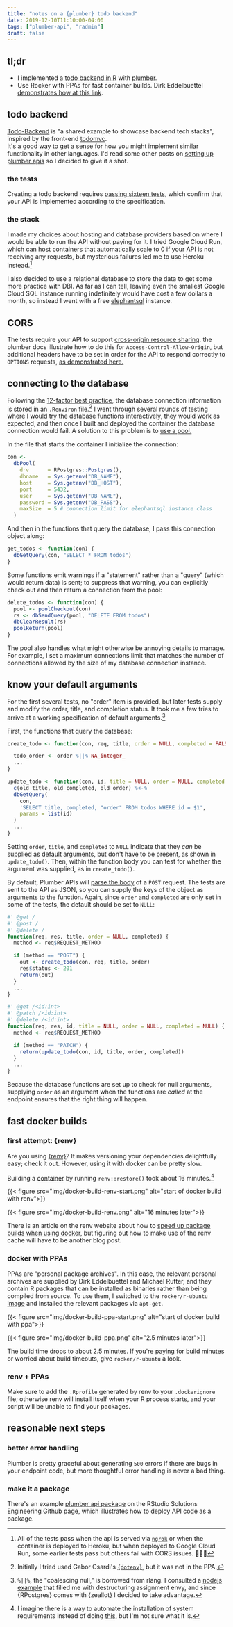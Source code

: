 ```yaml
---
title: "notes on a {plumber} todo backend"
date: 2019-12-10T11:10:00-04:00
tags: ["plumber-api", "radmin"]
draft: false
---
```


## tl;dr

- I implemented a [todo backend in R](https://github.com/edavidaja/todo-backend-plumber) with [plumber](https://rplumber.io).
- Use Rocker with PPAs for fast container builds. Dirk Eddelbuettel [demonstrates how at this link](https://www.youtube.com/watch?v=qIjWirNma-8).

## todo backend

[Todo-Backend](http://todobackend.com/) is "a shared example to showcase backend tech stacks", inspired by the front-end [todomvc](http://todomvc.com/).  
It's a good way to get a sense for how you might implement similar functionality in other languages.
I'd read some other posts on [setting up plumber apis](https://medium.com/tmobile-tech/r-can-api-c184951a24a3?) so I decided to give it a shot.

### the tests

Creating a todo backend requires [passing sixteen tests](http://todobackend.com/specs/index.html?https://todo-backend-plumber.herokuapp.com/), which confirm that your API is implemented according to the specification.

### the stack

I made my choices about hosting and database providers based on where I would be able to run the API without paying for it. I tried Google Cloud Run, which can host containers that automatically scale to 0 if your API is not receiving any requests, but mysterious failures led me to use Heroku instead.[^deployment-issues]

I also decided to use a relational database to store the data to get some more practice with DBI.
As far as I can tell, leaving even the smallest Google Cloud SQL instance running indefinitely would have cost a few dollars a month, so instead I went with a free [elephantsql](https://www.elephantsql.com/) instance.

## CORS

The tests require your API to support [cross-origin resource sharing](https://developer.mozilla.org/en-US/docs/Web/HTTP/CORS).
the plumber docs illustrate how to do this for `Access-Control-Allow-Origin`, but additional headers have to be set in order for the API to respond correctly to `OPTIONS` requests, [as demonstrated here.](https://github.com/rstudio/plumber/issues/66#issuecomment-418660334)

## connecting to the database

Following the [12-factor best practice](https://12factor.net/config), the database connection information is stored in an `.Renviron` file.[^no-dotenv-ppa]
I went through several rounds of testing where I would try the database functions interactively, they would work as expected, and then once I built and deployed the container the database connection would fail.
A solution to this problem is to [use a pool.](https://github.com/rstudio/pool)

In the file that starts the container I initialize the connection:

```r
con <-
  dbPool(
    drv      = RPostgres::Postgres(),
    dbname   = Sys.getenv("DB_NAME"),
    host     = Sys.getenv("DB_HOST"),
    port     = 5432,
    user     = Sys.getenv("DB_NAME"),
    password = Sys.getenv("DB_PASS"),
    maxSize  = 5 # connection limit for elephantsql instance class
  )
```
And then in the functions that query the database, I pass this connection object along:

```r
get_todos <- function(con) {
  dbGetQuery(con, "SELECT * FROM todos")
}
```

Some functions emit warnings if a "statement" rather than a "query" (which would return data) is sent; to suppress that warning, you can explicitly check out and then return a connection from the pool:

```r
delete_todos <- function(con) {
  pool <- poolCheckout(con)
  rs <- dbSendQuery(pool, "DELETE FROM todos")
  dbClearResult(rs)
  poolReturn(pool)
}
```
The pool also handles what might otherwise be annoying details to manage. For example, I set a maximum connections limit that matches the number of connections allowed by the size of my database connection instance.

## know your default arguments

For the first several tests, no "order" item is provided, but later tests supply and modify the order, title, and completion status. 
It took me a few tries to arrive at a working specification of default arguments.[^on-syntax]

First, the functions that query the database:

```r
create_todo <- function(con, req, title, order = NULL, completed = FALSE) {

  todo_order <- order %||% NA_integer_
  ...
}

update_todo <- function(con, id, title = NULL, order = NULL, completed = NULL) {
  c(old_title, old_completed, old_order) %<-%
  dbGetQuery(
    con,
    'SELECT title, completed, "order" FROM todos WHERE id = $1',
    params = list(id)
  )
  ...
}

```

Setting `order`, `title`, and `completed` to `NULL` indicate that they _can_ be supplied as default arguments, but don't have to be present, as shown in `update_todo()`.
Then, within the function body you can test for whether the argument was supplied, as in `create_todo()`. 

By default, Plumber APIs will [parse the body](https://www.rplumber.io/docs/routing-and-input.html#request-body) of a `POST` request.
The tests are sent to the API as JSON, so you can supply the keys of the object as arguments to the function.
Again, since `order` and `completed` are only set in some of the tests, the default should be set to `NULL`:

```r
#' @get /
#' @post /
#' @delete /
function(req, res, title, order = NULL, completed) {
  method <- req$REQUEST_METHOD

  if (method == "POST") {
    out <- create_todo(con, req, title, order)
    res$status <- 201
    return(out)
  }
  ...
}

#' @get /<id:int>
#' @patch /<id:int>
#' @delete /<id:int>
function(req, res, id, title = NULL, order = NULL, completed = NULL) {
  method <- req$REQUEST_METHOD

  if (method == "PATCH") {
    return(update_todo(con, id, title, order, completed))
  }
  ...
}

```

Because the database functions are set up to check for null arguments, supplying `order` as an argument when the functions are _called_ at the endpoint ensures that the right thing will happen.

## fast docker builds

### first attempt: {renv}

Are you using [{renv}](https://rstudio.github.io/renv/articles/renv.html)? It makes versioning your dependencies delightfully easy; check it out.
However, using it with docker can be pretty slow.

Building a [container](https://github.com/edavidaja/todo-backend-plumber/blob/3f8620e3df777feda742ea73c4d1b4b921db53d4/Dockerfile) by running `renv::restore()` took about 16 minutes.[^sysreqs]

{{< figure src="img/docker-build-renv-start.png" alt="start of docker build with renv">}} 

{{< figure src="img/docker-build-renv.png" alt="16 minutes later">}} 

There is an article on the renv website about how to [speed up package builds when using docker](https://rstudio.github.io/renv/articles/docker.html), but figuring out how to make use of the renv cache will have to be another blog post.

### docker with PPAs

PPAs are "personal package archives".
In this case, the relevant personal archives are supplied by Dirk Eddelbuettel and Michael Rutter, and they contain R packages that can be installed as binaries rather than being compiled from source.
To use them, I switched to the `rocker/r-ubuntu` [image](https://github.com/edavidaja/todo-backend-plumber/blob/master/Dockerfile) and installed the relevant packages via `apt-get`.

{{< figure src="img/docker-build-ppa-start.png" alt="start of docker build with ppa">}} 

{{< figure src="img/docker-build-ppa.png" alt="2.5 minutes later">}}

The build time drops to about 2.5 minutes.
If you're paying for build minutes or worried about build timeouts, give `rocker/r-ubuntu` a look.

### renv + PPAs

Make sure to add the `.Rprofile` generated by renv to your `.dockerignore` file; otherwise renv will install itself when your R process starts, and your script will be unable to find your packages.

## reasonable next steps

### better error handling

Plumber is pretty graceful about generating `500` errors if there are bugs in your endpoint code, but more thoughtful error handling is never a bad thing.

### make it a package

There's an example [plumber api package](https://github.com/sol-eng/plumbpkg) on the RStudio Solutions Engineering Github page, which illustrates how to deploy API code as a package.

[^deployment-issues]: All of the tests pass when the api is served via [`ngrok`](https://ngrok.com/) or when the container is deployed to Heroku, but when deployed to Google Cloud Run, some earlier tests pass but others fail with CORS issues. 🤷🏾‍♂️ 
[^no-dotenv-ppa]: Initially I tried used Gabor Csardi's [`{dotenv}`](https://github.com/gaborcsardi/dotenv), but it was not in the PPA.
[^on-syntax]: `%||%`, the "coalescing null," is borrowed from rlang. I consulted a [nodejs example](https://github.com/vladaspasic/todo-backend-micro/blob/master/routes.js) that filled me with destructuring assignment envy, and since {RPostgres} comes with {zeallot} I decided to take advantage.
[^sysreqs]: I imagine there is a way to automate the installation of system requirements instead of doing [this](https://github.com/edavidaja/todo-backend-plumber/blob/3f8620e3df777feda742ea73c4d1b4b921db53d4/Dockerfile#L4), but I'm not sure what it is.
